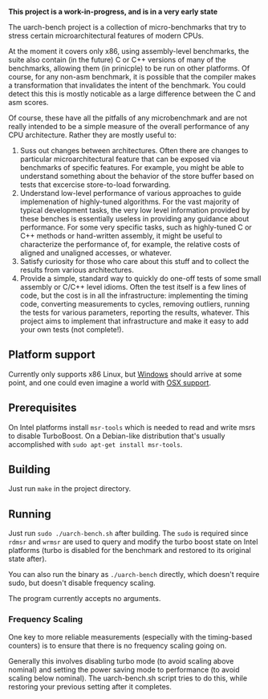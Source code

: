 **This project is a work-in-progress, and is in a very early state**

The uarch-bench project is a collection of micro-benchmarks that try to stress certain microarchitectural features of modern CPUs.

At the moment it covers only x86, using assembly-level benchmarks, the suite also contain (in the future) C or C++ versions of 
many of the benchmarks, allowing them (in prinicple) to be run on other platforms. Of course, for any non-asm benchmark,
it is possible that the compiler makes a transformation that invalidates the intent of the benchmark. You could detect this this
is mostly noticable as a large difference between the C and asm scores.

Of course, these have all the pitfalls of any microbenchmark and are not really intended to be a simple measure of the overall 
performance of any CPU architecture. Rather they are mostly useful to:

1. Suss out changes between architectures. Often there are changes to particular microarchitectural feature that can be exposed 
via benchmarks of specific features. For example, you might be able to understand something about the behavior of the store buffer based on tests that excercise store-to-load forwarding. 
2. Understand low-level performance of various approaches to guide implemenation of highly-tuned algorithms. For the vast
majority of typical development tasks, the very low level information provided by these benches is essentially useless in
providing any guidance about performance. For some very specific tasks, such as highly-tuned C or C++ methods or hand-written
assembly, it might be useful to characterize the performance of, for example, the relative costs of aligned and unaligned accesses, or whatever.
3. Satisfy curiosity for those who care about this stuff and to collect the results from various architectures.
4. Provide a simple, standard way to quickly do one-off tests of some small assembly or C/C++ level idioms. Often the 
test itself is a few lines of code, but the cost is in all the infrastructure: implementing the timing code, converting measurements to cycles, removing outliers, running the tests for various parameters, reporting the results, whatever. This 
project aims to implement that infrastructure and make it easy to add your own tests (not complete!).


## Platform support

Currently only supports x86 Linux, but [Windows](https://github.com/travisdowns/uarch-bench/issues/1) should arrive at some point,
and one could even imagine a world with [OSX support](https://github.com/travisdowns/uarch-bench/issues/2).

## Prerequisites

On Intel platforms install `msr-tools` which is needed to read and write msrs to disable TurboBoost. On a Debian-like distribution that's usually accomplished with `sudo apt-get install msr-tools`.

## Building

Just run `make` in the project directory.

## Running

Just run `sudo ./uarch-bench.sh` after building. The `sudo` is required since `rdmsr` and `wrmsr` are used to query
and modify the turbo boost state on Intel platforms (turbo is disabled for the benchmark and restored to its original state after).

You can also run the binary as `./uarch-bench` directly, which doesn't require sudo, but doesn't disable frequency scaling.

The program currently accepts no arguments.

### Frequency Scaling

One key to more reliable measurements (especially with the timing-based counters) is to ensure that there is no frequency scaling going on.

Generally this involves disabling turbo mode (to avoid scaling above nominal) and setting the power saving mode to performance (to avoid
scaling below nominal). The uarch-bench.sh script tries to do this, while restoring your previous setting after it completes.

